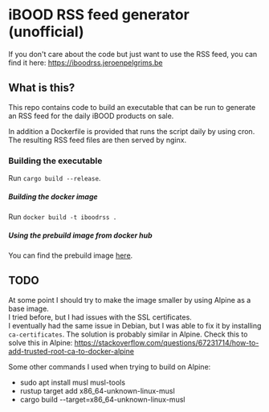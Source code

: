 # iBOOD RSS feed generator (unofficial)

If you don't care about the code but just want to use the RSS feed, you can find it here: https://iboodrss.jeroenpelgrims.be

## What is this?

This repo contains code to build an executable that can be run to generate an RSS feed for the daily iBOOD products on sale.

In addition a Dockerfile is provided that runs the script daily by using cron. The resulting RSS feed files are then served by nginx.

### Building the executable

Run `cargo build --release`.

##### Building the docker image

Run `docker build -t iboodrss .`

##### Using the prebuild image from docker hub

You can find the prebuild image [here](https://hub.docker.com/r/jeroenpelgrims/iboodrss).

## TODO

At some point I should try to make the image smaller by using Alpine as a base image.  
I tried before, but I had issues with the SSL certificates.  
I eventually had the same issue in Debian, but I was able to fix it by installing `ca-certificates`.
The solution is probably similar in Alpine. Check this to solve this in Alpine: https://stackoverflow.com/questions/67231714/how-to-add-trusted-root-ca-to-docker-alpine

Some other commands I used when trying to build on Alpine:

- sudo apt install musl musl-tools
- rustup target add x86_64-unknown-linux-musl
- cargo build --target=x86_64-unknown-linux-musl
